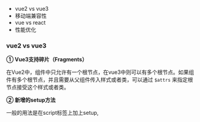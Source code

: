 

- vue2 vs vue3
- 移动端兼容性
- vue vs react
- 性能优化



### vue2 vs vue3

**① Vue3支持碎片（Fragments）**

在Vue2中，组件中只允许有一个根节点，在vue3中则可以有多个根节点。如果组件有多个根节点，并且需要从父组件传入样式或者类，可以通过 `$attrs` 来指定根节点接受这个样式或者类。



**② 新增的setup方法**

一般的用法是在script标签上加上setup,  <script setup>是在单文件组件(SFC)中使用组合式API的编译时语法糖。相比于普通的<script> 语法，它具有更多优势:

- 更少的样板内容，更简洁的代码；
- 能够使用纯TypeScript声明props和自定义事件；
- 更好的运行时性能；
- 更好的IDE类型推导性能(减少了语言服务器从代码中抽取类型的工作)。



**③ 检测数据方法的改变**

Vue2中监测数据的方法是Object.defineProperty，有着诸多限制，比如说检测对象只能检测其中的一个属性，需要遍历对象才能实现对全部属性的检测，而且 Object.defineProperty 检测不了数组的变化，只能重写数组的方法才能达到检测数组的效果，而且新增和删除数组和对象的数据检测不了，要用this.$set和vue.delete来进行新增和删除。

Vue3检测数据的方法是es6的Proxy，可以监听整个对象，而不是对象的某个属性，也可以检测数组的改变以及数据的增删以及 Map, Set,WeakMap,WeakSet



**④ 声明周期的改变**

Vue3中的生命周期相比于vue2少了beforeCreate和created这两个生命周期，可以直接把这两个生命周期的内容写在setup中。

另外beforeCreate和created勾子改变了命名，在vue3中改成了beforeUnmount和unmouted。



**⑤ 父子组件传参方式的改变**

Vue3中子组件要接收父组件的传参需要用到defineProps



**⑥ v-model的改变**

在vue2中v-model绑定的是子组件的value,在vue3中改成了modelValue,触发的方法也从input改成了update:modelValue。Vue2的.sync修饰符也被v-model:xxx给取代了。



**⑦ Diff算法的改变**

vue2的diff算法是全量diff，vue3是静态标记+不全量diff，换句话说就是把一些不会更新的节点打上静态标记，进行diff算法的时候忽略这些节点，节约性能。



**⑧ Api模式不同**

- Vue2使用的是选项式api（option）
- Vue3不仅兼容选项式api，也支持组合式api（composition）



### 性能优化

请求、图片、dom、首屏、内存方面



减少请求次数：使用雪碧图、修饰类图片使用css替代、小图使用base64；

使用浏览器缓存机制：可以不发请求，或者再发起请求后发现服务器数据与本地一致，无需传回

减少不必要的cookie：它会携带在头部中，每次请求都会传递，会影响请求的性能；

图片方面的优化：移动端不使用原图，使用适配手机屏幕的图片；使用合适的图片格式，小图用png，照片用jpg，图标用svg；

非首屏的图片，可以先使用默认图片替代；通过定时器，延迟展示；

采用懒加载，在用户滚动页面的时候采取获取更多的数据；

避免重绘节流

使用事件委托：不给每个子节点单独设置事件监听器，而是设置在其父节点上，然后利用冒泡原理设置每个子节点，避免批量绑定事件以此来减少内存消耗和DOM操作。

减少反复操作dom

动画：合理地利用GPU加速，像 transform 和 opacity 这些属性，不会触发重绘，可以提高网页性能。强制加速：`transform：translate3d(0,0,0);`

requestAnimationFrame会把每一帧中的所有DOM操作集中起来，在一次重绘或回流中就完成，setTimeout和setInterva的执行时间不太精确，但它采用系统时间间隔，能够保持最佳绘制效率

懒执行。将某些逻辑延迟到使用时再计算。可用于首屏优化，对于某些耗时逻辑并不需要在首屏就使用的，就可以使用懒执行，通过定时器或者事件的调用来唤醒。

使用cdn加速，加快用户获取资源的速度，并且能够减少包体积，也能减缓服务器压力

减少移动端卡顿：减少定时器的数量，在组件卸载前手动销毁定时器（定时器是定义在window上的，需要在组件销毁前手动销毁）

优化高频事件：页面滚动、鼠标移动等事件尽量使用防抖节流等进行限制。

keep-alive

https://blog.csdn.net/m0_51060602/article/details/123324547

https://juejin.cn/post/6892994632968306702



### vue vs react

在 react 中，使用的是 jsx 的语法，它出于耦合性强的考虑，没有将 html 和 js 分离，使用起来更灵活；而在 vue 里模板和逻辑一般是分离的，很少使用 jsx。



在 vue 中，可以通过 v-if、v-else这样的指令控制条件渲染；

而在 react 中，需要通过普通的 js 方式进行判断。



react 无法通过 push 等方法改变状态来触发重新渲染，必须使用 setState，在开发方面负担会大一些



在 vue 中，子传父，通过自定义事件；

在 react 中，由父组件将修改状态的方法传递给子组件进行调用。



在 vue 中，通过 slot 实现插槽；

在 react 中，可以通过 props.children 获取父组件传递过来的内容，但只能通过索引获取项；

另一种方式是通过属性传 jsx



在 vue 中，处理表单控件，有 v-model 的语法糖来实现双向绑定；

在 react 中，需要自己手动实现



在 vue 中，提供了规范的编写 css 方式，提供了统一的样式风格；

在 react 中，没有相应的规范



在 vue-router 中，router-link 可以通过添加属性被设置为其它类型，react 的 link 不行。



在 vue 中，想要修改组件的默认挂载行为，使用 Teleport 包裹

在 react 中，需要使用 Portal 方法



### 移动端兼容性

https://blog.csdn.net/mChales_Liu/article/details/122193185

https://www.jianshu.com/p/860f7e9470c9

https://juejin.cn/post/6844903907139780616

https://juejin.cn/post/7103835385280593957

https://juejin.cn/post/6844903633708908557



1. ios日期的兼容

   使用 new Date 处理横杠分隔的日期时，得不到正确的结果，需要把横杠处理为斜杠

2. 适配ios的底部小横条

   可以利用meta标签和新增的css函数来设定安全距离

3. 解决ios连续数字被当作电话号码变色

   可以通过meta标签禁用该行为

4. vue中使用hash模式，ios的分享异常

   把` $router.push` 改为 `window.location.href=` ，使地址栏的地址与当前页的地址一样

5. ios 将图片转换为base64失败

   在 ios 上需要先设置允许跨域，再对 src 属性进行赋值

6. ios 上页面滚动时动画会停止

   这与ios的事件处理机制有关，可以给动画元素设置 `transform: translate3D(0, 0, 0);` 解决

7. 不同浏览器本身存在一些样式差异，可以引入 normalize.css 抹平差异

   



### 浏览器兼容性(旧)

#### 前言：

> 不同浏览器的内核不尽相同，所以各个浏览器对网页的解析存在一定的差异。 
>  
> 浏览器内核主要分为两种，一是渲染引擎，另一个是 js 引擎。内核更加倾向于说**渲染引擎**。  
> 
> 所以浏览器兼容性问题一般指：css兼容、js兼容。  

常见的浏览器内核可以分四种：Trident、Gecko、Blink、Webkit  

浏览器 | 中文 | 内核（渲染引擎） | 俗称
:-: | :-: | :-: | :-:
Chrome | 谷歌 | 以前Webkit，现在是Blink | 
FireFox | 火狐 | Gecko | Firefox
Safari | 苹果 | Webkit |
IE | | Trident | IE
Opera | 欧朋 | 现已改用谷歌的Blink | 
360 | | IE+Chrome双内核 |  

#### CSS兼容  

----

**1. 不同浏览器的标签默认的margin和padding不同**  

方法 | 说明  
:-: | :-
① | `*{margin:0;padding:0;}`，简单但性能不好      
② | 在开头引入[基础样式](https://www.jq22.com/webqd6168)，还能去除列表标记、输入框轮廓等默认样式 

----

**2. css3新属性，加浏览器前缀兼容早期浏览器**  

前缀 | 适用浏览器
:- | :-
-moz- | 火狐
-webkit- | Safari, 谷歌等使用Webkit引擎的浏览器 
-o- | 早期Opera
-ms- |  IE 

需要加前缀的属性  

属性 | 说明  
:- | :-
@keyframes | 定义关键帧动画
transform、transition、animation | 变形、过渡、动画
border-radius | 圆角 
box-shadow | 盒子阴影
flex | 弹性布局
... | 

栗子  
> 不带前缀的放在最后。  
```css
.any {
  -webkit-animation-name: anything;
  -moz-animation-name: anything;
  -o-animation-name: anything;
  -ms-animation-name: anything;
  animation-name: anything;
}

-webkit-@keyframes anything {...}
...
@keyframes anything {...}
```

----

**3. IE6双边距问题；对块元素设置了float，同时又设置margin，就会出现边距加倍**  
> 解决方案是在这个元素里面加上 `display:inline`。  

```css
.div1 {
  float: left;
  margin: 5px;      // IE理解为 10px
  display: inline;  // 让IE再理解为 5px
}
```

**3.2. 将行内元素改为块元素，设置了float，同时又设置margin，就会出现边距加倍**

```css
.span1 {
  float: left;
  margin: 5px;      
  display: block;
  display: inline;
  display: table;
}
```

----

**4. 当标签的高度设置小于10px，在IE6、IE7中会超出自己设置的高度**  
> 是因为IE8之前的浏览器都会给标签一个 `最小默认的行高的高度`。  

方法 | 说明  
:-: | :-
① | `overflow:hidden`     
② | 使 `line-height` 小于设置的高度  

----

**5. IE浏览器div最小宽度和高度的问题**  
> IE不认得 `min-` 这个定义，但实际上它把正常的 `width` 和 `height` 当作有 `min-` 的情况来使。  

```css
#box {
  width: 80px;
  height: 35px;
}
html>body #box {
  width: auto;
  height: auto;
  min-width: 80px;
  min-height: 35px;
}
```

----

**6. 超链接访问过后hover样式就不出现的问题**  
> 被点击访问过的超链接样式不在具有hover和active，可以改变属性设置时的排列顺序。  

```css
a:link {}
a:visited {}
a:hover {}
a:active {}
```

----

**7. 图片默认有间距**  
> 几个img标签放在一起的时候，有些浏览器会有默认的间距。  

```css
.img1, .img2 {
  float: left;
}
```

----

#### JS兼容  

1. 事件绑定  

```react
if(el.addEventListener) {    // 所有主流浏览器，ie9+
  el.addEventListener("click", myF);  
} else if (el.attachEvent) {  // ie8 及更早版本
  el.attachEvent("onclick", myF)
}
```

2. 阻止事件冒泡传播  

```react
document.onclick = function(e) {
  let e = e || window.event;
  if (e.stopPropagation) {
    e.stopPropagation();  // W3C标准
  } else {
    e.cancelBubble;  // IE
  }
}
```

3. 阻止事件默认行为   

```react
document.onclick = function(e) {
  let e = e || window.event;
  if (e.preventDefault) {
    e.preventDefault();  // W3C标准
  } else {
    e.returnValue= 'false';  // IE
  }
}
```

4. 获取事件源对象  

浏览器 | srcElement | target
:- | :-: | :-:
IE | √ |×
Firefox | × | √

```react
srcObj = event.srcElement?event.srcElement:event.target;
```







